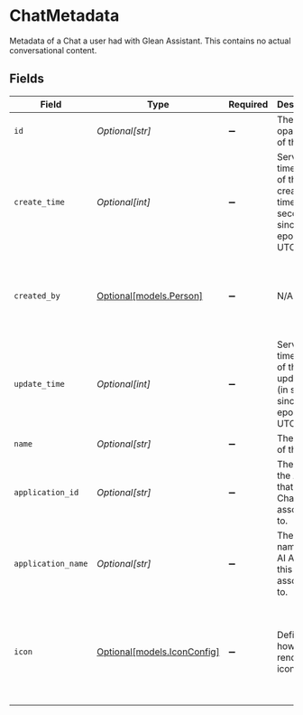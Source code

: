 # ChatMetadata

Metadata of a Chat a user had with Glean Assistant. This contains no actual conversational content.


## Fields

| Field                                                                             | Type                                                                              | Required                                                                          | Description                                                                       | Example                                                                           |
| --------------------------------------------------------------------------------- | --------------------------------------------------------------------------------- | --------------------------------------------------------------------------------- | --------------------------------------------------------------------------------- | --------------------------------------------------------------------------------- |
| `id`                                                                              | *Optional[str]*                                                                   | :heavy_minus_sign:                                                                | The opaque id of the Chat.                                                        |                                                                                   |
| `create_time`                                                                     | *Optional[int]*                                                                   | :heavy_minus_sign:                                                                | Server Unix timestamp of the creation time (in seconds since epoch UTC).          |                                                                                   |
| `created_by`                                                                      | [Optional[models.Person]](../models/person.md)                                    | :heavy_minus_sign:                                                                | N/A                                                                               | {<br/>"name": "George Clooney",<br/>"obfuscatedId": "abc123"<br/>}                |
| `update_time`                                                                     | *Optional[int]*                                                                   | :heavy_minus_sign:                                                                | Server Unix timestamp of the update time (in seconds since epoch UTC).            |                                                                                   |
| `name`                                                                            | *Optional[str]*                                                                   | :heavy_minus_sign:                                                                | The name of the Chat.                                                             |                                                                                   |
| `application_id`                                                                  | *Optional[str]*                                                                   | :heavy_minus_sign:                                                                | The ID of the AI App that this Chat is associated to.                             |                                                                                   |
| `application_name`                                                                | *Optional[str]*                                                                   | :heavy_minus_sign:                                                                | The display name of the AI App that this Chat is associated to.                   |                                                                                   |
| `icon`                                                                            | [Optional[models.IconConfig]](../models/iconconfig.md)                            | :heavy_minus_sign:                                                                | Defines how to render an icon                                                     | {<br/>"color": "#343CED",<br/>"key": "person_icon",<br/>"iconType": "GLYPH",<br/>"name": "user"<br/>} |